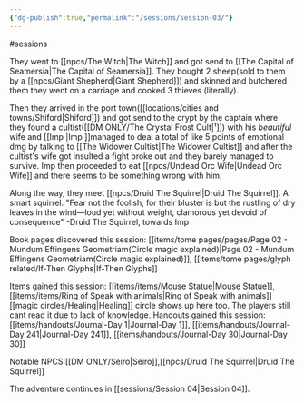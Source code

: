 ```yaml
---
{"dg-publish":true,"permalink":"/sessions/session-03/"}
---
```


#sessions

They went to [[npcs/The Witch\|The Witch]] and got send to [[The Capital of Seamersia\|The Capital of Seamersia]].
They bought 2 sheep(sold to them by a [[npcs/Giant Shepherd\|Giant Shepherd]]) and skinned and butchered them they went on a carriage and cooked 3 thieves (literally).

Then they arrived in the port town([[locations/cities and towns/Shiford\|Shiford]]) and got send to the crypt by the captain where they found a cultist([[DM ONLY/The Crystal Frost Cult\|¹]]) with his _beautiful_ wife and [[Imp \|Imp ]]managed to deal a total of like 5 points of emotional dmg by talking to [[The Widower Cultist\|The Widower Cultist]] and after the cultist's wife got insulted a fight broke out and they barely managed to survive. 
Imp then proceeded to eat [[npcs/Undead Orc Wife\|Undead Orc Wife]] and there seems to be something wrong with him.

Along the way, they meet [[npcs/Druid The Squirrel\|Druid The Squirrel]]. A smart squirrel.
"Fear not the foolish, for their bluster is but the rustling of dry leaves in the wind—loud yet without weight, clamorous yet devoid of consequence" -Druid The Squirrel, towards Imp

Book pages discovered this session: [[items/tome pages/pages/Page 02 - Mundum Effingens Geometriam(Circle magic explained)\|Page 02 - Mundum Effingens Geometriam(Circle magic explained)]], [[items/tome pages/glyph related/If-Then Glyphs\|If-Then Glyphs]]

Items gained this session: [[items/items/Mouse Statue\|Mouse Statue]], [[items/items/Ring of Speak with animals\|Ring of Speak with animals]]
[[magic circles/Healing\|Healing]] circle shows up here too. The players still cant read it due to lack of knowledge.
Handouts gained this session: [[items/handouts/Journal-Day 1\|Journal-Day 1]],  [[items/handouts/Journal-Day 241\|Journal-Day 241]],  [[items/handouts/Journal-Day 30\|Journal-Day 30]]

Notable NPCS:[[DM ONLY/Seiro\|Seiro]],[[npcs/Druid The Squirrel\|Druid The Squirrel]]


The adventure continues in [[sessions/Session 04\|Session 04]].